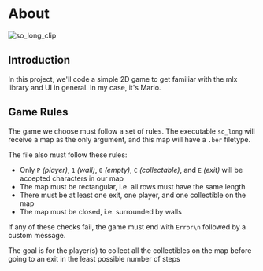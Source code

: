 # About
![so_long_clip](https://github.com/user-attachments/assets/726faf5d-f12b-4299-935e-1cda3a023b3f)
## Introduction
In this project, we'll code a simple 2D game to get familiar with the mlx library and UI in general. In my case, it's Mario.

## Game Rules
The game we choose must follow a set of rules. The executable ``so_long`` will receive a map as the only argument, and this map will have a ``.ber`` filetype.

The file also must follow these rules:
- Only ``P`` *(player)*, ``1`` *(wall)*, ``0`` *(empty)*, ``C`` *(collectable)*, and ``E`` *(exit)* will be accepted characters in our map
- The map must be rectangular, i.e. all rows must have the same length
- There must be at least one exit, one player, and one collectible on the map
- The map must be closed, i.e. surrounded by walls

If any of these checks fail, the game must end with ``Error\n`` followed by a custom message.

The goal is for the player(s) to collect all the collectibles on the map before going to an exit in the least possible number of steps
